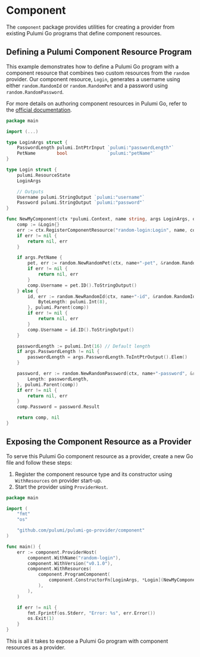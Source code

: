 # Component  

The `component` package provides utilities for creating a provider from existing Pulumi Go programs that define component resources.  

## Defining a Pulumi Component Resource Program

This example demonstrates how to define a Pulumi Go program with a component resource that combines two custom resources from the `random` provider. Our component resource, `Login`, generates a username using either `random.RandomId` or `random.RandomPet` and a password using `random.RandomPassword`.  

For more details on authoring component resources in Pulumi Go, refer to the [official documentation](https://www.pulumi.com/docs/iac/concepts/resources/components/#authoring-a-new-component-resource).  

```go
package main

import (...)

type LoginArgs struct {
	PasswordLength pulumi.IntPtrInput `pulumi:"passwordLength"`
	PetName        bool               `pulumi:"petName"`
}

type Login struct {
	pulumi.ResourceState
	LoginArgs

	// Outputs
	Username pulumi.StringOutput `pulumi:"username"`
	Password pulumi.StringOutput `pulumi:"password"`
}

func NewMyComponent(ctx *pulumi.Context, name string, args LoginArgs, opts ...pulumi.ResourceOption) (*Login, error) {
	comp := &Login{}
	err := ctx.RegisterComponentResource("random-login:Login", name, comp, opts...)
	if err != nil {
		return nil, err
	}

	if args.PetName {
		pet, err := random.NewRandomPet(ctx, name+"-pet", &random.RandomPetArgs{}, pulumi.Parent(comp))
		if err != nil {
			return nil, err
		}
		comp.Username = pet.ID().ToStringOutput()
	} else {
		id, err := random.NewRandomId(ctx, name+"-id", &random.RandomIdArgs{
			ByteLength: pulumi.Int(8),
		}, pulumi.Parent(comp))
		if err != nil {
			return nil, err
		}
		comp.Username = id.ID().ToStringOutput()
	}

	passwordLength := pulumi.Int(16) // Default length
	if args.PasswordLength != nil {
		passwordLength = args.PasswordLength.ToIntPtrOutput().Elem()
	}

	password, err := random.NewRandomPassword(ctx, name+"-password", &random.RandomPasswordArgs{
		Length: passwordLength,
	}, pulumi.Parent(comp))
	if err != nil {
		return nil, err
	}
	comp.Password = password.Result

	return comp, nil
}
```

## Exposing the Component Resource as a Provider  

To serve this Pulumi Go component resource as a provider, create a new Go file and follow these steps:  

1. Register the component resource type and its constructor using `WithResources` on provider start-up.
2. Start the provider using `ProviderHost`.  

```go
package main

import (
	"fmt"
	"os"

	"github.com/pulumi/pulumi-go-provider/component"
)

func main() {
	err := component.ProviderHost(
		component.WithName("random-login"),
		component.WithVersion("v0.1.0"),
		component.WithResources(
			component.ProgramComponent(
				component.ConstructorFn[LoginArgs, *Login](NewMyComponent),
			),
		),
	)

	if err != nil {
		fmt.Fprintf(os.Stderr, "Error: %s", err.Error())
		os.Exit(1)
	}
}
```

This is all it takes to expose a Pulumi Go program with component resources as a provider.